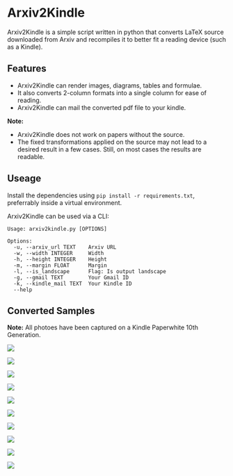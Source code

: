 # Arxiv2Kindle

Arxiv2Kindle is a simple script written in python that converts LaTeX source downloaded from Arxiv and recompiles it to better fit a reading device (such as a Kindle).

## Features

- Arxiv2Kindle can render images, diagrams, tables and formulae.
- It also converts 2-column formats into a single column for ease of reading.
- Arxiv2Kindle can mail the converted pdf file to your kindle.

**Note:**

- Arxiv2Kindle does not work on papers without the source.
- The fixed transformations applied on the source may not lead to a desired result in a few cases. Still, on most cases the results are readable.

## Useage

Install the dependencies using `pip install -r requirements.txt`, preferrably inside a virtual environment.

Arxiv2Kindle can be used via a CLI:

```
Usage: arxiv2kindle.py [OPTIONS]

Options:
  -u, --arxiv_url TEXT    Arxiv URL
  -w, --width INTEGER     Width
  -h, --height INTEGER    Height
  -m, --margin FLOAT      Margin
  -l, --is_landscape      Flag: Is output landscape
  -g, --gmail TEXT        Your Gmail ID
  -k, --kindle_mail TEXT  Your Kindle ID
  --help
```

## Converted Samples

**Note:** All photoes have been captured on a Kindle Paperwhite 10th Generation.

![](./assets/1.jpeg)

![](./assets/2.jpeg)

![](./assets/3.jpeg)

![](./assets/6.jpeg)

![](./assets/11.jpeg)

![](./assets/13.jpeg)

![](./assets/14.jpeg)

![](./assets/15.jpeg)

![](./assets/17.jpeg)

![](./assets/18.jpeg)

